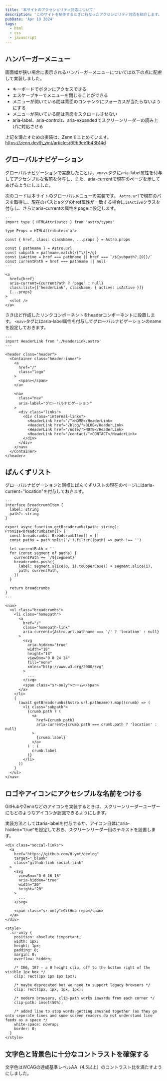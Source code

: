 ```yaml
---
title: '本サイトのアクセシビリティ対応について'
description: 'このサイトを制作するときに行なったアクセシビリティ対応を紹介します。'
pubDate: 'Apr 19 2024'
tags:
  - html
  - css
  - javascript
---
```


## ハンバーガーメニュー

画面幅が狭い場合に表示されるハンバーガーメニューについては以下の点に配慮して実装しました。

- キーボードでボタンにアクセスできる
- エスケープキーでメニューを閉じることができる
- メニューが開いている間は背面のコンテンツにフォーカスが当たらないようにする
- メニューが開いている間は背面をスクロールさせない
- aria-label、aria-controls、aria-expandedでスクリーンリーダーの読み上げに対応させる

上記を満たすための実装は、Zennでまとめています。
https://zenn.dev/h_ymt/articles/69b9ee1b43b14d

## グローバルナビゲーション

グローバルナビゲーションで実施したことは、`<nav>`タグにaria-label属性を付与してアクセシブルな名前を付与し、また、aria-currentで現在のページを示してあげるようにしました。

次のコードは本サイトのグローバルメニューの実装です。 `Astro.url`で現在のパスを取得し、現在のパスとaタグのhref属性が一致する場合に`isActive`クラスを付与し、さらにaria-currentの属性をpageに設定します。

```astro title="./src/components/HeaderLink.astro"
---
import type { HTMLAttributes } from 'astro/types'

type Props = HTMLAttributes<'a'>

const { href, class: className, ...props } = Astro.props

const { pathname } = Astro.url
const subpath = pathname.match(/[^\/]+/g)
const isActive = href === pathname || href === `/${subpath?.[0]}/`
const currentPath = href === pathname || null
---

<a
  href={href}
  aria-current={currentPath ? 'page' : null}
  class:list={['headerLink', className, { active: isActive }]}
  {...props}
>
  <slot />
</a>
```

さきほど作成したリンクコンポーネントをheaderコンポーネントに設置します。
`<nav>`タグにはaria-label属性を付与してグローバルナビゲーションのnameを設定しておきます。

```astro title="./src/components/Header.astro"
---
import HeaderLink from './HeaderLink.astro'
---

<header class="header">
  <Container class="header-inner">
    <a
      href="/"
      class="logo"
    >
      <span></span>
    </a>

    <nav
      class="nav"
      aria-label="グローバルナビゲーション"
    >
      <div class="links">
        <div class="internal-links">
          <HeaderLink href="/">HOME</HeaderLink>
          <HeaderLink href="/blog/">BLOG</HeaderLink>
          <HeaderLink href="/note/">NOTE</HeaderLink>
          <HeaderLink href="/contact/">CONTACT</HeaderLink>
        </div>
      </div>
    </nav>
  </Container>
</header>
```

## ぱんくずリスト

グローバルナビゲーションと同様にぱんくずリストの現在のページにはaria-current="location"を付与しておきます。

```astro title="./src/components/Breadcrumbs.astro"
---
interface BreadcrumbItem {
  label: string
  path?: string
}

export async function getBreadcrumbs(path: string): Promise<BreadcrumbItem[]> {
  const breadcrumbs: BreadcrumbItem[] = []
  const paths = path.split('/').filter((path) => path !== '')

  let currentPath = ''
  for (const segment of paths) {
    currentPath += `/${segment}`
    breadcrumbs.push({
      label: segment.slice(0, 1).toUpperCase() + segment.slice(1),
      path: currentPath,
    })
  }

  return breadcrumbs
}
---

<nav>
  <ul class="breadcrumbs">
    <li class="homepath">
      <a
        href="/"
        class="homepath-link"
        aria-current={Astro.url.pathname === '/' ? 'location' : null}
      >
        <svg
          aria-hidden="true"
          width="18"
          height="18"
          viewBox="0 0 24 24"
          fill="none"
          xmlns="http://www.w3.org/2000/svg"
        >
          ...
        </svg>
        <span class="sr-only">ホーム</span>
      </a>
    </li>
    {
      (await getBreadcrumbs(Astro.url.pathname)).map((crumb) => (
        <li class="subpath">
          {crumb.path ? (
            <a
              href={crumb.path}
              aria-current={crumb.path === crumb.path ? 'location' : null}
            >
              {crumb.label}
            </a>
          ) : (
            crumb.label
          )}
        </li>
      ))
    }
  </ul>
</nav>
```

## ロゴやアイコンにアクセシブルな名前をつける

GitHubやZennなどのアイコンを実装するときは、スクリーンリーダーユーザーにもどのようなアイコンか認識できるようにします。

実装方法としてはaria-labelを付与するか、アイコン自体にaria-hidden="true"を設定しておき、スクリーンリーダー用のテキストを設置します。

```astro
<div class="social-links">
  <a
    href="https://github.com/H-ymt/devlog"
    target="_blank"
    class="github-link social-link"
  >
    <svg
      viewBox="0 0 16 16"
      aria-hidden="true"
      width="20"
      height="20"
    >
      ...
    </svg>

    <span class="sr-only">GitHub repo</span>
  </a>
</div>

<style>
  .sr-only {
    position: absolute !important;
    width: 1px;
    height: 1px;
    padding: 0;
    margin: 0;
    overflow: hidden;

    /* IE6, IE7 - a 0 height clip, off to the bottom right of the visible 1px box */
    clip: rect(1px 1px 1px 1px);

    /* maybe deprecated but we need to support legacy browsers */
    clip: rect(1px, 1px, 1px, 1px);

    /* modern browsers, clip-path works inwards from each corner */
    clip-path: inset(50%);

    /* added line to stop words getting smushed together (as they go onto seperate lines and some screen readers do not understand line feeds as a space */
    white-space: nowrap;
    border: 0;
  }
</style>
```

## 文字色と背景色に十分なコントラストを確保する

文字色はWCAGの達成基準レベルAA（4.5以上）のコントラスト比を満たすようにしました。
